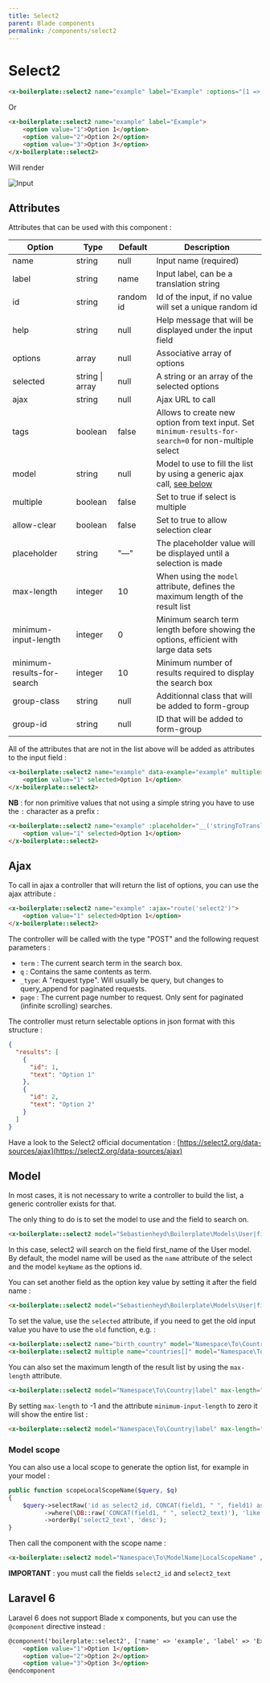 ```yaml
---
title: Select2
parent: Blade components
permalink: /components/select2
---
```


# Select2

```html
<x-boilerplate::select2 name="example" label="Example" :options="[1 => 'Option 1', 2 => 'Option 2', 3 => 'Option 3']" />
```

Or

```html
<x-boilerplate::select2 name="example" label="Example">
    <option value="1">Option 1</option>
    <option value="2">Option 2</option>
    <option value="3">Option 3</option>
</x-boilerplate::select2>
```

Will render

![Input](../assets/img/components/select2.png)

## Attributes

Attributes that can be used with this component :

| Option                     | Type                | Default   | Description                                                                                              |
|----------------------------|---------------------|-----------|----------------------------------------------------------------------------------------------------------|
| name                       | string              | null      | Input name (required)                                                                                    |
| label                      | string              | name      | Input label, can be a translation string                                                                 |
| id                         | string              | random id | Id of the input, if no value will set a unique random id                                                 |
| help                       | string              | null      | Help message that will be displayed under the input field                                                |
| options                    | array               | null      | Associative array of options                                                                             |
| selected                   | string &#124; array | null      | A string or an array of the selected options                                                             |
| ajax                       | string              | null      | Ajax URL to call                                                                                         |
| tags                       | boolean             | false     | Allows to create new option from text input. Set `minimum-results-for-search=0` for non-multiple select |
| model                      | string              | null      | Model to use to fill the list by using a generic ajax call, [see below](#model)                          |
| multiple                   | boolean             | false     | Set to true if select is multiple                                                                        |
| allow-clear                | boolean             | false     | Set to true to allow selection clear                                                                     |
| placeholder                | string              | "—"       | The placeholder value will be displayed until a selection is made                                        |
| max-length                 | integer             | 10        | When using the `model` attribute, defines the maximum length of the result list                          |
| minimum-input-length       | integer             | 0         | Minimum search term length before showing the options, efficient with large data sets                    |
| minimum-results-for-search | integer             | 10        | Minimum number of results required to display the search box                                             |
| group-class                | string              | null      | Additionnal class that will be added to form-group                                                       | 
| group-id                   | string              | null      | ID that will be added to form-group                                                                      | 

All of the attributes that are not in the list above will be added as attributes to the input field :

```html
<x-boilerplate::select2 name="example" data-example="example" multiple>
    <option value="1" selected>Option 1</option>
</x-boilerplate::select2>
```

**NB** : for non primitive values that not using a simple string you have to use the `:` character as a prefix :

```html
<x-boilerplate::select2 name="example" :placeholder="__('stringToTranslate')">
    <option value="1" selected>Option 1</option>
</x-boilerplate::select2>
```

## Ajax

To call in ajax a controller that will return the list of options, you can use the ajax attribute :

```html
<x-boilerplate::select2 name="example" :ajax="route('select2')">
    <option value="1" selected>Option 1</option>
</x-boilerplate::select2>
```

The controller will be called with the type "POST" and the following request parameters :

* `term` : The current search term in the search box.
* `q` : Contains the same contents as term.
* `_type`: A "request type". Will usually be query, but changes to query_append for paginated requests.
* `page` : The current page number to request. Only sent for paginated (infinite scrolling) searches.

The controller must return selectable options in json format with this structure :

```json
{
  "results": [
    {
      "id": 1,
      "text": "Option 1"
    },
    {
      "id": 2,
      "text": "Option 2"
    }
  ]
}
```

Have a look to the Select2 official documentation : [https://select2.org/data-sources/ajax](https://select2.org/data-sources/ajax)

## Model

In most cases, it is not necessary to write a controller to build the list, a generic controller exists for that.

The only thing to do is to set the model to use and the field to search on.

```html
<x-boilerplate::select2 model="Sebastienheyd\Boilerplate\Models\User|first_name" />
```

In this case, select2 will search on the field first_name of the User model. By default, the model name will be used as the `name` attribute of the select and the model `keyName` as the options id.

You can set another field as the option key value by setting it after the field name :

```html
<x-boilerplate::select2 model="Sebastienheyd\Boilerplate\Models\User|first_name|email" />
```

To set the value, use the `selected` attribute, if you need to get the old input value you have to use the `old` function, e.g. :

```html
<x-boilerplate::select2 name="birth_country" model="Namespace\To\Country|label|iso_code" :selected="old('birth_country', $user->birth_country)" />
<x-boilerplate::select2 multiple name="countries[]" model="Namespace\To\Country|label|iso_code" :selected="old('countries', $user->countries)" />
```

You can also set the maximum length of the result list by using the `max-length` attribute. 

```html
<x-boilerplate::select2 model="Namespace\To\Country|label" max-length="20" />
```

By setting `max-length` to -1 and the attribute `minimum-input-length` to zero it will show the entire list :

```html
<x-boilerplate::select2 model="Namespace\To\Country|label" max-length="-1" minimum-input-length="0" />
```

### Model scope

You can also use a local scope to generate the option list, for example in your model : 

```php
public function scopeLocalScopeName($query, $q)
{
    $query->selectRaw('id as select2_id, CONCAT(field1, " ", field1) as select2_text')
          ->where(\DB::raw('CONCAT(field1, " ", select2_text)'), 'like', "$q%")
          ->orderBy('select2_text', 'desc');
}
```

Then call the component with the scope name :

```html
<x-boilerplate::select2 model="Namespace\To\ModelName|LocalScopeName" />
```

**IMPORTANT** : you must call the fields `select2_id` and `select2_text`

## Laravel 6

Laravel 6 does not support Blade x components, but you can use the `@component` directive instead :

```html
@component('boilerplate::select2', ['name' => 'example', 'label' => 'Example'])
    <option value="1">Option 1</option>
    <option value="2">Option 2</option>
    <option value="3">Option 3</option>
@endcomponent
```